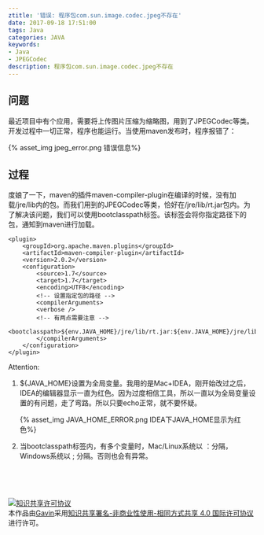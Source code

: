 ```yaml
---
ztitle: '错误: 程序包com.sun.image.codec.jpeg不存在'
date: 2017-09-18 17:51:00
tags: Java
categories: JAVA
keywords: 
- Java
- JPEGCodec
description: 程序包com.sun.image.codec.jpeg不存在
---
```


## 问题

​	最近项目中有个应用，需要将上传图片压缩为缩略图，用到了JPEGCodec等类。开发过程中一切正常，程序也能运行。当使用maven发布时，程序报错了：

{% asset_img jpeg_error.png 错误信息%}

## 过程

​	度娘了一下，maven的插件maven-compiler-plugin在编译的时候，没有加载/jre/lib内的包。而我们用到的JPEGCodec等类，恰好在/jre/lib/rt.jar包内。为了解决该问题，我们可以使用bootclasspath标签。该标签会将你指定路径下的包，通知到maven进行加载。

```
<plugin>
	<groupId>org.apache.maven.plugins</groupId>
	<artifactId>maven-compiler-plugin</artifactId>
	<version>2.0.2</version>
	<configuration>
		<source>1.7</source>
		<target>1.7</target>
		<encoding>UTF8</encoding>
		<!-- 设置指定包的路径 -->
		<compilerArguments>
		<verbose />
		<!-- 有两点需要注意 -->
		<bootclasspath>${env.JAVA_HOME}/jre/lib/rt.jar:${env.JAVA_HOME}/jre/lib/jce.jarr</bootclasspath>
		</compilerArguments>
	</configuration>
</plugin>
```

Attention:

1. ${JAVA_HOME}设置为全局变量。我用的是Mac+IDEA，刚开始改过之后，IDEA的编辑器显示一直为红色。因为过度相信工具，所以一直以为全局变量设置的有问题，走了弯路。所以只要echo正常，就不要怀疑。

   {% asset_img JAVA_HOME_ERROR.png IDEA下JAVA_HOME显示为红色%}

2. 当bootclasspath标签内，有多个变量时，Mac/Linux系统以 ：分隔，Windows系统以 ; 分隔。否则也会有异常。

   ​

   ​


<a rel="license" href="http://creativecommons.org/licenses/by-nc-sa/4.0/"><img alt="知识共享许可协议" style="border-width:0" src="https://i.creativecommons.org/l/by-nc-sa/4.0/88x31.png" /></a><br />本作品由<a xmlns:cc="http://creativecommons.org/ns#" href="http://wonius.top/" property="cc:attributionName" rel="cc:attributionURL">Gavin</a>采用<a rel="license" href="http://creativecommons.org/licenses/by-nc-sa/4.0/">知识共享署名-非商业性使用-相同方式共享 4.0 国际许可协议</a>进行许可。
